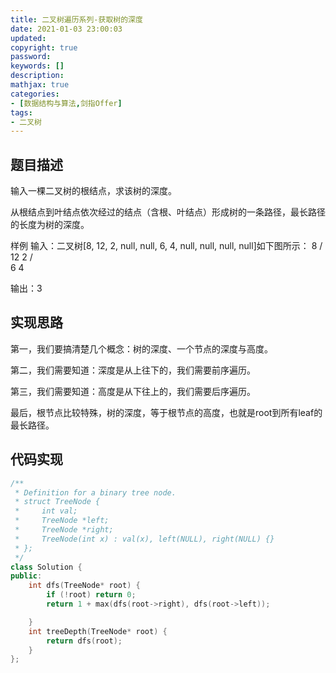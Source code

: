```yaml
---
title: 二叉树遍历系列-获取树的深度
date: 2021-01-03 23:00:03
updated:
copyright: true
password:
keywords: []
description: 
mathjax: true
categories:
- [数据结构与算法,剑指Offer]
tags: 
- 二叉树
---
```


## 题目描述

输入一棵二叉树的根结点，求该树的深度。

从根结点到叶结点依次经过的结点（含根、叶结点）形成树的一条路径，最长路径的长度为树的深度。

样例
输入：二叉树[8, 12, 2, null, null, 6, 4, null, null, null, null]如下图所示：
    8
   / \
  12  2
     / \
    6   4

输出：3

## 实现思路

第一，我们要搞清楚几个概念：树的深度、一个节点的深度与高度。

第二，我们需要知道：深度是从上往下的，我们需要前序遍历。

第三，我们需要知道：高度是从下往上的，我们需要后序遍历。

最后，根节点比较特殊，树的深度，等于根节点的高度，也就是root到所有leaf的最长路径。

## 代码实现

```cpp
/**
 * Definition for a binary tree node.
 * struct TreeNode {
 *     int val;
 *     TreeNode *left;
 *     TreeNode *right;
 *     TreeNode(int x) : val(x), left(NULL), right(NULL) {}
 * };
 */
class Solution {
public:
    int dfs(TreeNode* root) {
        if (!root) return 0;
        return 1 + max(dfs(root->right), dfs(root->left));

    }
    int treeDepth(TreeNode* root) {
        return dfs(root);
    }
};
```